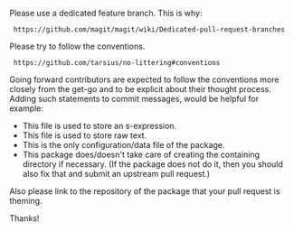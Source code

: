 Please use a dedicated feature branch.  This is why:

     https://github.com/magit/magit/wiki/Dedicated-pull-request-branches

Please try to follow the conventions.

     https://github.com/tarsius/no-littering#conventions

Going forward contributors are expected to follow the conventions more closely from the get-go and to be explicit about their thought process. Adding such statements to commit messages, would be helpful for example:

   - This file is used to store an s-expression.
   - This file is used to store raw text.
   - This is the only configuration/data file of the package.
   - This package does/doesn't take care of creating the containing
     directory if necessary. (If the package does not do it, then you
     should also fix that and submit an upstream pull request.)

Also please link to the repository of the package that your pull request is theming.

Thanks!
